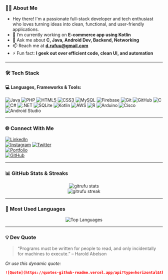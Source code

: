 ### 👨‍💻 About Me
- Hey there! I'm a passionate full-stack developer and tech enthusiast who loves turning ideas into clean, functional, and user-friendly applications.
- 🔭 I’m currently working on **E-commerce app using Kotlin**   
- 💬 Ask me about **C, Java, Android Dev, Backend, Networking**  
- 📫 Reach me at **d.rufuu@gmail.com**  
- ⚡ Fun fact: **I geek out over efficient code, clean UI, and automation**

---

### 🛠️ Tech Stack

#### 💻 Languages, Frameworks & Tools:

![Java](https://img.shields.io/badge/Java-007396?style=flat&logo=java&logoColor=white)
![PHP](https://img.shields.io/badge/PHP-777BB4?style=flat&logo=php&logoColor=white)
![HTML5](https://img.shields.io/badge/HTML5-E34F26?style=flat&logo=html5&logoColor=white)
![CSS3](https://img.shields.io/badge/CSS3-1572B6?style=flat&logo=css3&logoColor=white)
![MySQL](https://img.shields.io/badge/MySQL-4479A1?style=flat&logo=mysql&logoColor=white)
![Firebase](https://img.shields.io/badge/Firebase-FFCA28?style=flat&logo=firebase&logoColor=black)
![Git](https://img.shields.io/badge/Git-F05032?style=flat&logo=git&logoColor=white)
![GitHub](https://img.shields.io/badge/GitHub-181717?style=flat&logo=github&logoColor=white)
![C](https://img.shields.io/badge/C-00599C?style=flat&logo=c&logoColor=white)
![C#](https://img.shields.io/badge/C%23-239120?style=flat&logo=c-sharp&logoColor=white)
![.NET](https://img.shields.io/badge/.NET-512BD4?style=flat&logo=dotnet&logoColor=white)
![SQLite](https://img.shields.io/badge/SQLite-003B57?style=flat&logo=sqlite&logoColor=white)
![Kotlin](https://img.shields.io/badge/Kotlin-7F52FF?style=flat&logo=kotlin&logoColor=white)
![AWS](https://img.shields.io/badge/AWS-232F3E?style=flat&logo=amazon-aws&logoColor=white)
![R](https://img.shields.io/badge/R-276DC3?style=flat&logo=r&logoColor=white)
![Arduino](https://img.shields.io/badge/Arduino-00979D?style=flat&logo=arduino&logoColor=white)
![Cisco](https://img.shields.io/badge/Cisco-1BA0D7?style=flat&logo=cisco&logoColor=white)
![Android Studio](https://img.shields.io/badge/Android%20Studio-3DDC84?style=flat&logo=android-studio&logoColor=white)

---

### 🌐 Connect With Me

[![LinkedIn](https://img.shields.io/badge/-LinkedIn-0A66C2?style=flat&logo=linkedin&logoColor=white)](https://www.linkedin.com/in/denzel-rufu/)  
[![Instagram](https://img.shields.io/badge/-Instagram-E4405F?style=flat&logo=instagram&logoColor=white)](https://instagram.com/r_.denzel) 
[![Twitter](https://img.shields.io/badge/-Twitter-1DA1F2?style=flat&logo=twitter&logoColor=white)](https://twitter.com/yourhandle)  
[![Portfolio](https://img.shields.io/badge/-Portfolio-000?style=flat&logo=firefox&logoColor=white)](https://yourportfolio.com)  
[![GitHub](https://img.shields.io/badge/-GitHub-181717?style=flat&logo=github&logoColor=white)](https://github.com/gitrufu)

---

### 📊 GitHub Stats & Streaks

<p align="center">
  <img src="https://github-readme-stats.vercel.app/api?username=gitrufu&show_icons=true&theme=radical" alt="gitrufu stats" />
  <br/>
  <img src="https://github-readme-streak-stats.herokuapp.com/?user=gitrufu&theme=radical" alt="gitrufu streak" />
</p>

---

### 📌 Most Used Languages

<p align="center">
  <img src="https://github-readme-stats.vercel.app/api/top-langs/?username=gitrufu&layout=compact&theme=radical" alt="Top Languages" />
</p>

---

### 💡 Dev Quote

> “Programs must be written for people to read, and only incidentally for machines to execute.” – Harold Abelson

_Or use this dynamic quote:_

```md
![Quote](https://quotes-github-readme.vercel.app/api?type=horizontal&theme=radical)
